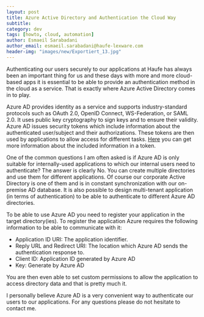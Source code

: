 ```yaml
---
layout: post
title: Azure Active Directory and Authentication the Cloud Way
subtitle:
category: dev
tags: [howto, cloud, automation]
author: Esmaeil Sarabadani
author_email: esmaeil.sarabadani@haufe-lexware.com
header-img: "images/new/Exportiert_13.jpg"
---
```


Authenticating our users securely to our applications at Haufe has always been an important thing for us and these days with more and more cloud-based apps it is essential to be able to provide an authentication method in the cloud as a service. That is exactly where Azure Active Directory comes in to play.

Azure AD provides identity as a service and supports industry-standard protocols such as OAuth 2.0, OpenID Connect, WS-Federation, or SAML 2.0. It uses public key cryptography to sign keys and to ensure their validity. Azure AD issues security tokens which include information about the authenticated user/subject and their authorizations. These tokens are then used by applications to allow access for different tasks. [Here] you can get more information about the included information in a token.

One of the common questions I am often asked is if Azure AD is only suitable for internally-used applications to which our internal users need to authenticate?
The answer is clearly No. You can create multiple directories and use them for different applications. Of course our corporate Active Directory is one of them and is in constant synchronization with our on-premise AD database. It is also possible to design multi-tenant application (in terms of authentication) to be able to authenticate to different Azure AD directories. 

To be able to use Azure AD you need to register your application in the target directory(ies). To register the application Azure requires the following information to be able to communicate with it:

 - Application ID URI: The application identifier.
 - Reply URL and Redirect URI: The location which Azure AD sends the authentication response to.
 - Client ID: Application ID generated by Azure AD
 - Key: Generate by Azure AD
 
You are then even able to set custom permissions to allow the application to access directory data and that is pretty much it. 

I personally believe Azure AD is a very convenient way to authenticate our users to our applications. For any questions please do not hesitate to contact me. 

   [here]: <https://azure.microsoft.com/en-us/documentation/articles/active-directory-token-and-claims/>

